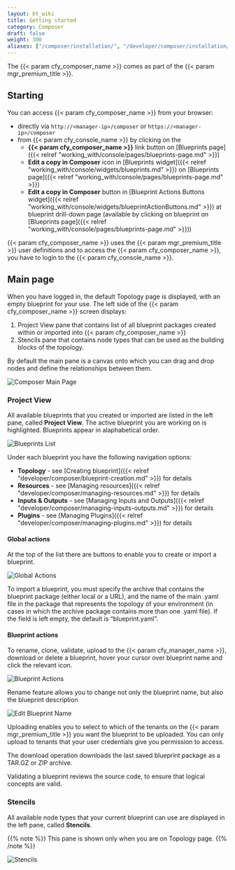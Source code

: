 ```yaml
---
layout: bt_wiki
title: Getting started
category: Composer
draft: false
weight: 300
aliases: ["/composer/installation/", "/developer/composer/installation/"]
---
```



The {{< param cfy_composer_name >}} comes as part of the {{< param mgr_premium_title >}}.


## Starting

You can access {{< param cfy_composer_name >}} from your browser:

 * directly via `http://<manager-ip>/composer` or `https://<manager-ip>/composer`
 * from {{< param cfy_console_name >}} by clicking on the
    * **{{< param cfy_composer_name >}}** link button on [Blueprints page]({{< relref "working_with/console/pages/blueprints-page.md" >}})
    * **Edit a copy in Composer** icon in [Blueprints widget]({{< relref "working_with/console/widgets/blueprints.md" >}}) on [Blueprints page]({{< relref "working_with/console/pages/blueprints-page.md" >}})
    * **Edit a copy in Composer** button in [Blueprint Actions Buttons widget]({{< relref "working_with/console/widgets/blueprintActionButtons.md" >}}) at blueprint drill-down page (available by clicking on blueprint on [Blueprints page]({{< relref "working_with/console/pages/blueprints-page.md" >}}))

{{< param cfy_composer_name >}} uses the {{< param mgr_premium_title >}} user definitions and to access the {{< param cfy_composer_name >}}, you have to login to the {{< param cfy_console_name >}}.


## Main page

When you have logged in, the default Topology page is displayed, with an empty blueprint for your use. The left side of the {{< param cfy_composer_name >}} screen displays:

1. Project View pane that contains list of all blueprint packages created within or imported into {{< param cfy_composer_name >}}  
2. Stencils pane that contains node types that can be used as the building blocks of the topology.

By default the main pane is a canvas onto which you can drag and drop nodes and define the relationships between them.

![Composer Main Page]( /images/composer/composer_interface.png )

### Project View

All available blueprints that you created or imported are listed in the left pane, called **Project View**. The active blueprint you are working on is highlighted. Blueprints appear in alaphabetical order.

![Blueprints List]( /images/composer/blueprints-list.png )

Under each blueprint you have the following navigation options:

* **Topology** - see [Creating blueprint]({{< relref "developer/composer/blueprint-creation.md" >}}) for details
* **Resources** - see [Managing resources]({{< relref "developer/composer/managing-resources.md" >}}) for details
* **Inputs & Outputs** - see [Managing Inputs and Outputs]({{< relref "developer/composer/managing-inputs-outputs.md" >}}) for details
* **Plugins** - see [Managing Plugins]({{< relref "developer/composer/managing-plugins.md" >}}) for details

#### Global actions

At the top of the list there are buttons to enable you to create or import a blueprint.

![Global Actions]( /images/composer/global-actions.png )

To import a blueprint, you must specify the archive that contains the blueprint package (either local or a URL), and the name of the main .yaml file in the package that represents the topology of your environment (in cases in which the archive package contains more than one .yaml file). If the field is left empty, the default is “blueprint.yaml”.


#### Blueprint actions

To rename, clone, validate, upload to the {{< param cfy_manager_name >}}, download or delete a blueprint, hover your cursor over blueprint name and click the relevant icon.

![Blueprint Actions]( /images/composer/blueprint-actions.png )

Rename feature allows you to change not only the blueprint name, but also the blueprint description

![Edit Blueprint Name]( /images/composer/edit-blueprint-name.png )

Uploading enables you to select to which of the tenants on the {{< param mgr_premium_title >}} you want the blueprint to be uploaded. You can only upload to tenants that your user credentials give you permission to access.

The download operation downloads the last saved blueprint package as a TAR.GZ or ZIP archive.

Validating a blueprint reviews the source code, to ensure that logical concepts are valid.


### Stencils

All available node types that your current blueprint can use are displayed in the left pane, called **Stencils**.

{{% note %}}
This pane is shown only when you are on Topology page.
{{% /note %}}

![Stencils]( /images/composer/stencils.png )
